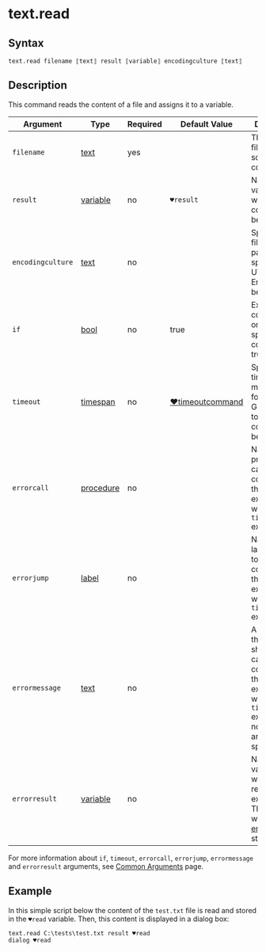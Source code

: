 # text.read

## Syntax

```G1ANT
text.read filename ⟦text⟧ result ⟦variable⟧ encodingculture ⟦text⟧
```

## Description

This command reads the content of a file and assigns it to a variable.

| Argument | Type | Required | Default Value | Description |
| -------- | ---- | -------- | ------------- | ----------- |
|`filename`| [text](G1ANT.Language/G1ANT.Language/Structures/TextStructure.md) | yes |  | The path to a file with the source content |
| `result`          | [variable](G1ANT.Language/G1ANT.Language/Structures/VariableStructure.md) | no       | `♥result`                                                    | Name of a variable where the file content will be stored     |
|`encodingculture`| [text](G1ANT.Language/G1ANT.Language/Structures/TextStructure.md) | no |  | Specifies the file's coding page. If not specified, UTF8 Encoding will be used |
| `if`           | [bool](G1ANT.Language/G1ANT.Language/Structures/BooleanStructure.md) | no       | true                                                        | Executes the command only if a specified condition is true   |
| `timeout`      | [timespan](G1ANT.Language/G1ANT.Language/Structures/TimeSpanStructure.md) | no       | [♥timeoutcommand](G1ANT.Language/G1ANT.Addon.Core/Variables/TimeoutCommandVariable.md) | Specifies time in milliseconds for G1ANT.Robot to wait for the command to be executed |
| `errorcall`    | [procedure](G1ANT.Language/G1ANT.Language/Structures/ProcedureStructure.md) | no       |                                                             | Name of a procedure to call when the command throws an exception or when a given `timeout` expires |
| `errorjump`    | [label](G1ANT.Language/G1ANT.Language/Structures/LabelStructure.md) | no       |                                                             | Name of the label to jump to when the command throws an exception or when a given `timeout` expires |
| `errormessage` | [text](G1ANT.Language/G1ANT.Language/Structures/TextStructure.md) | no       |                                                             | A message that will be shown in case the command throws an exception or when a given `timeout` expires, and no `errorjump` argument is specified |
| `errorresult`  | [variable](G1ANT.Language/G1ANT.Language/Structures/VariableStructure.md) | no       |                                                             | Name of a variable that will store the returned exception. The variable will be of [error](G1ANT.Language/G1ANT.Language/Structures/ErrorStructure.md) structure  |

For more information about `if`, `timeout`, `errorcall`, `errorjump`, `errormessage` and `errorresult` arguments, see [Common Arguments](G1ANT.Manual/appendices/common-arguments.md) page.

## Example

In this simple script below the content of the `test.txt` file is read and stored in the `♥read` variable. Then, this content is displayed in a dialog box:

```G1ANT
text.read C:\tests\test.txt result ♥read
dialog ♥read
```

